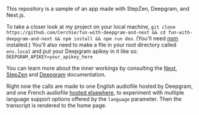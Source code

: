 This repository is a sample of an app made with StepZen, Deepgram, and Next.js. 

To take a closer look at my project on your local machine, `git clone https://github.com/Cerchie/fun-with-deepgram-and-next && cd fun-with-deepgram-and-next && npm install && npm run dev`. (You'll need [npm](https://www.npmjs.com/) installed.)
You'll also need to make a file in your root directory called `env.local` and put your Deepgram apikey in it like so: `DEEPGRAM_APIKEY=your_apikey_here`

You can learn more about the inner workings by consulting the [Next](https://nextjs.org/docs), [StepZen](https://stepzen.com/docs) and [Deepgram](https://developers.deepgram.com/) documentation.

Right now the calls are made to one English audiofile hosted by Deepgram, and one French audiofile [hosted elsewhere](https://www.lightbulblanguages.co.uk/resources-sound-files.htm#age), to experiment with multiple language support options offered by the `language` parameter. Then the transcript is rendered to the home page. 

